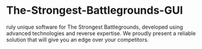 # The-Strongest-Battlegrounds-GUI
ruly unique software for The Strongest Battlegrounds, developed using advanced technologies and reverse expertise. We proudly present a reliable solution that will give you an edge over your competitors.

